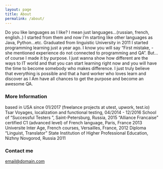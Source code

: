 ```yaml
---
layout: page
title: About
permalink: /about/
---
```

Do you like languages as I like?
I mean just languages…(russian, french, english..) I started from them and now I’m starting like other languages as Java, Python...etc.
Graduated from linguistic University in 2011 I started programming learning just a year ago.
I know you will say “First mistake, - she mentioned experience do not connected to programming and QA”. But… of course I made it by purpose.
I just wanna show how different are the ways to IT world and that you can start learning right now and you will have the time to become somebody who makes difference.
I just truly believe that everything is possible and that a hard worker who loves learn and discover as I Am have all chances to get the purpose and become an awesome QA.

### More Information
based in USA since 01/2017 (freelance projects at utest, upwork, test.io)
Tsar Voyages, localization and functional testing, 04/2014 - 12/2016
School of  “Successful Testers ”, Saint-Petersburg, Russia, 2015
“Alliance Francaise” certified C1 (advanced  level)  of French language, Paris, France 2013
Universite Inter Age, French courses, Versailles, France, 2012
Diploma “Linguist, Translator” State Institution of Higher Professional Education, Nizhny Novgorod, Russia 2011


### Contact me

[email@domain.com](mailto:murzinakate1@gmail.com)
